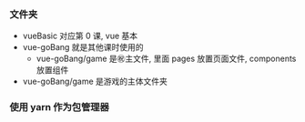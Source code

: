 ### 文件夹

- vueBasic 对应第 0 课, vue 基本
- vue-goBang 就是其他课时使用的
  - vue-goBang/game 是㊗主文件, 里面 pages 放置页面文件, components 放置组件
- vue-goBang/game 是游戏的主体文件夹

### 使用 yarn 作为包管理器
